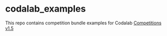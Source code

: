# codalab_examples

This repo contains competition bundle examples for Codalab [Competitions v1.5](http://competitions.codalab.org)
